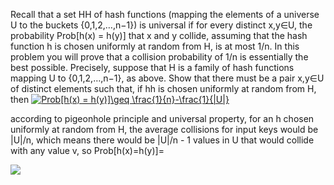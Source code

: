 Recall that a set HH of hash functions (mapping the elements of a universe U to the buckets {0,1,2,…,n−1}) is universal if for every distinct x,y∈U, the probability Prob[h(x) = h(y)] that x and y collide, assuming that the hash function h is chosen uniformly at random from H, is at most 1/n. In this problem you will prove that a collision probability of 1/n is essentially the best possible. Precisely, suppose that H is a family of hash functions mapping U to {0,1,2,…,n−1}, as above. Show that there must be a pair x,y∈U of distinct elements such that, if hh is chosen uniformly at random from H, then <a href="https://www.codecogs.com/eqnedit.php?latex=Prob[h(x)&space;=&space;h(y)]\geq&space;\frac{1}{n}-\frac{1}{|U|}" target="_blank"><img src="https://latex.codecogs.com/gif.latex?Prob[h(x)&space;=&space;h(y)]\geq&space;\frac{1}{n}-\frac{1}{|U|}" title="Prob[h(x) = h(y)]\geq \frac{1}{n}-\frac{1}{|U|}" /></a>

according to pigeonhole principle and universal property, for an h chosen uniformly at random from H, the average collisions for input keys would be |U|/n, which means there would be |U|/n - 1 values in U that would collide with any value v, so Prob[h(x)=h(y)]=

<img src="http://chart.googleapis.com/chart?cht=tx&chl=\frac{\frac{|U|}{n}-1}{|U|-1}>=\frac{\frac{|U|}{n}-1}{|U|}=\frac{1}{n}-\frac{1}{|U|}" style="border:none;">
